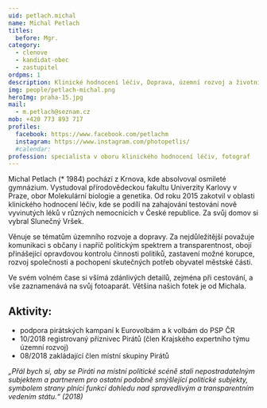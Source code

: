 ```yaml
---
uid: petlach.michal
name: Michal Petlach
titles:
  before: Mgr.
category:
  - clenove
  - kandidat-obec
  - zastupitel
ordpms: 1
description: Klinické hodnocení léčiv, Doprava, územní rozvoj a životní prostředí, Hostivař – Košík
img: people/petlach-michal.png
heroImg: praha-15.jpg
mail:
  - m.petlach@seznam.cz
mob: +420 773 893 717
profiles:
  facebook: https://www.facebook.com/petlachm
  instagram: https://www.instagram.com/photopetlis/
  #calendar:
profession: specialista v oboru klinického hodnocení léčiv, fotograf
---
```


Michal Petlach (* 1984) pochází z Krnova, kde absolvoval osmileté gymnázium. Vystudoval přírodovědeckou fakultu Univerzity Karlovy v Praze, obor Molekulární biologie a genetika. Od roku 2015 zakotvil v oblasti klinického hodnocení léčiv, kde se podílí na zahajování testování nově vyvinutých léků v různých nemocnicích v České republice. Za svůj domov si vybral Slunečný Vršek. 

Věnuje se tématům územního rozvoje a dopravy. Za nejdůležitější považuje komunikaci s občany i napříč politickým spektrem a transparentnost, obojí přinášející opravdovou kontrolu činnosti politiků, zastavení možné korupce, rozvoj společnosti a pochopení skutečných potřeb obyvatel městské části. 

Ve svém volném čase si všímá zdánlivých detailů, zejména při cestování, a vše zaznamenává na svůj fotoaparát. Většina našich fotek je od Michala. 

## Aktivity:
- podpora pirátských kampaní k Eurovolbám a k volbám do PSP ČR
- 10/2018 registrovaný příznivec Pirátů (člen Krajského expertního týmu územní rozvoj)
- 08/2018 zakládající člen místní skupiny Pirátů

*„Přál bych si, aby se Piráti na místní politické scéně stali nepostradatelným subjektem a partnerem pro ostatní podobně smýšlející politické subjekty, symbolem strany plnící funkci dohledu nad spravedlivým a transparentním vedením státu.“ (2018)*
